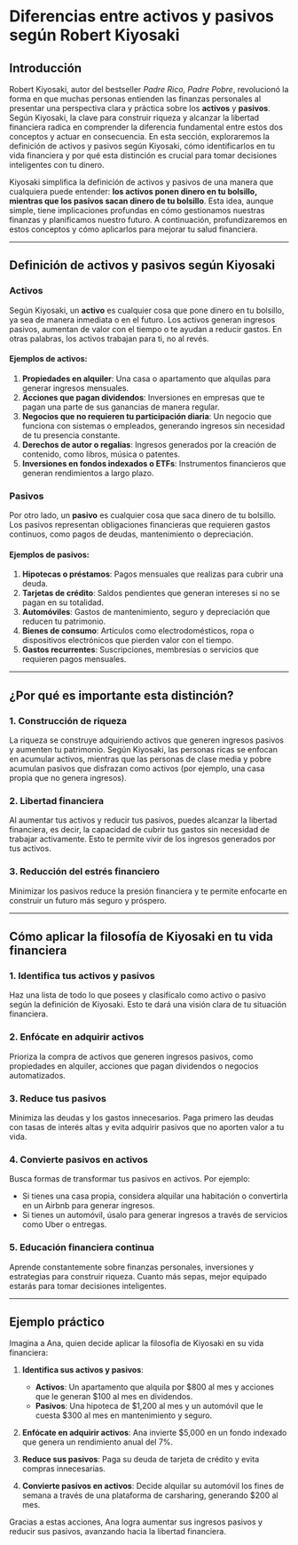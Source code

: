 # Diferencias entre activos y pasivos según Robert Kiyosaki

## Introducción

Robert Kiyosaki, autor del bestseller *Padre Rico, Padre Pobre*, revolucionó la forma en que muchas personas entienden las finanzas personales al presentar una perspectiva clara y práctica sobre los **activos** y **pasivos**. Según Kiyosaki, la clave para construir riqueza y alcanzar la libertad financiera radica en comprender la diferencia fundamental entre estos dos conceptos y actuar en consecuencia. En esta sección, exploraremos la definición de activos y pasivos según Kiyosaki, cómo identificarlos en tu vida financiera y por qué esta distinción es crucial para tomar decisiones inteligentes con tu dinero.

Kiyosaki simplifica la definición de activos y pasivos de una manera que cualquiera puede entender: **los activos ponen dinero en tu bolsillo, mientras que los pasivos sacan dinero de tu bolsillo**. Esta idea, aunque simple, tiene implicaciones profundas en cómo gestionamos nuestras finanzas y planificamos nuestro futuro. A continuación, profundizaremos en estos conceptos y cómo aplicarlos para mejorar tu salud financiera.

---

## Definición de activos y pasivos según Kiyosaki

### Activos

Según Kiyosaki, un **activo** es cualquier cosa que pone dinero en tu bolsillo, ya sea de manera inmediata o en el futuro. Los activos generan ingresos pasivos, aumentan de valor con el tiempo o te ayudan a reducir gastos. En otras palabras, los activos trabajan para ti, no al revés.

#### Ejemplos de activos:

1. **Propiedades en alquiler**: Una casa o apartamento que alquilas para generar ingresos mensuales.  
2. **Acciones que pagan dividendos**: Inversiones en empresas que te pagan una parte de sus ganancias de manera regular.  
3. **Negocios que no requieren tu participación diaria**: Un negocio que funciona con sistemas o empleados, generando ingresos sin necesidad de tu presencia constante.  
4. **Derechos de autor o regalías**: Ingresos generados por la creación de contenido, como libros, música o patentes.  
5. **Inversiones en fondos indexados o ETFs**: Instrumentos financieros que generan rendimientos a largo plazo.  

### Pasivos

Por otro lado, un **pasivo** es cualquier cosa que saca dinero de tu bolsillo. Los pasivos representan obligaciones financieras que requieren gastos continuos, como pagos de deudas, mantenimiento o depreciación.

#### Ejemplos de pasivos:

1. **Hipotecas o préstamos**: Pagos mensuales que realizas para cubrir una deuda.  
2. **Tarjetas de crédito**: Saldos pendientes que generan intereses si no se pagan en su totalidad.  
3. **Automóviles**: Gastos de mantenimiento, seguro y depreciación que reducen tu patrimonio.  
4. **Bienes de consumo**: Artículos como electrodomésticos, ropa o dispositivos electrónicos que pierden valor con el tiempo.  
5. **Gastos recurrentes**: Suscripciones, membresías o servicios que requieren pagos mensuales.  

---

## ¿Por qué es importante esta distinción?

### 1. **Construcción de riqueza**

La riqueza se construye adquiriendo activos que generen ingresos pasivos y aumenten tu patrimonio. Según Kiyosaki, las personas ricas se enfocan en acumular activos, mientras que las personas de clase media y pobre acumulan pasivos que disfrazan como activos (por ejemplo, una casa propia que no genera ingresos).

### 2. **Libertad financiera**

Al aumentar tus activos y reducir tus pasivos, puedes alcanzar la libertad financiera, es decir, la capacidad de cubrir tus gastos sin necesidad de trabajar activamente. Esto te permite vivir de los ingresos generados por tus activos.

### 3. **Reducción del estrés financiero**

Minimizar los pasivos reduce la presión financiera y te permite enfocarte en construir un futuro más seguro y próspero.

---

## Cómo aplicar la filosofía de Kiyosaki en tu vida financiera

### 1. **Identifica tus activos y pasivos**

Haz una lista de todo lo que posees y clasifícalo como activo o pasivo según la definición de Kiyosaki. Esto te dará una visión clara de tu situación financiera.

### 2. **Enfócate en adquirir activos**

Prioriza la compra de activos que generen ingresos pasivos, como propiedades en alquiler, acciones que pagan dividendos o negocios automatizados.

### 3. **Reduce tus pasivos**

Minimiza las deudas y los gastos innecesarios. Paga primero las deudas con tasas de interés altas y evita adquirir pasivos que no aporten valor a tu vida.

### 4. **Convierte pasivos en activos**

Busca formas de transformar tus pasivos en activos. Por ejemplo:

- Si tienes una casa propia, considera alquilar una habitación o convertirla en un Airbnb para generar ingresos.  
- Si tienes un automóvil, úsalo para generar ingresos a través de servicios como Uber o entregas.  

### 5. **Educación financiera continua**

Aprende constantemente sobre finanzas personales, inversiones y estrategias para construir riqueza. Cuanto más sepas, mejor equipado estarás para tomar decisiones inteligentes.

---

## Ejemplo práctico

Imagina a Ana, quien decide aplicar la filosofía de Kiyosaki en su vida financiera:

1. **Identifica sus activos y pasivos**:  
   - **Activos**: Un apartamento que alquila por $800 al mes y acciones que le generan $100 al mes en dividendos.  
   - **Pasivos**: Una hipoteca de $1,200 al mes y un automóvil que le cuesta $300 al mes en mantenimiento y seguro.  

2. **Enfócate en adquirir activos**: Ana invierte $5,000 en un fondo indexado que genera un rendimiento anual del 7%.  

3. **Reduce sus pasivos**: Paga su deuda de tarjeta de crédito y evita compras innecesarias.  

4. **Convierte pasivos en activos**: Decide alquilar su automóvil los fines de semana a través de una plataforma de carsharing, generando $200 al mes.  

Gracias a estas acciones, Ana logra aumentar sus ingresos pasivos y reducir sus pasivos, avanzando hacia la libertad financiera.
